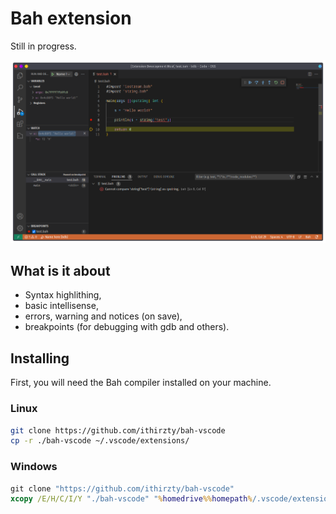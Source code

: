 # Bah extension
Still in progress.

<div align="center">
<img src="./assets/capture.png">
</div>

## What is it about

- Syntax highlithing,
- basic intellisense,
- errors, warning and notices (on save),
- breakpoints (for debugging with gdb and others).

## Installing
First, you will need the Bah compiler installed on your machine.

### Linux
```bash
git clone https://github.com/ithirzty/bah-vscode
cp -r ./bah-vscode ~/.vscode/extensions/
```

### Windows
```bat
git clone "https://github.com/ithirzty/bah-vscode"
xcopy /E/H/C/I/Y "./bah-vscode" "%homedrive%%homepath%/.vscode/extensions/"
```
